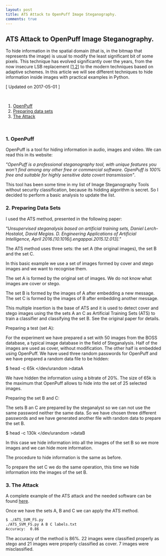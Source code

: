 ```yaml
---
layout: post
title: ATS Attack to OpenPuff Image Steganography.
comments: true
---
```


## ATS Attack to OpenPuff Image Steganography. 

To hide information in the spatial domain (that is, in the bitmap that represents the image) is usual to modify the least significant bit of some pixels. This technique has evolved significantly over the years, from the now insecure LSB replacement [[1](#5-references),[2](#5-references)] to the modern techniques based on adaptive schemes. In this article we will see different techniques to hide information inside images with practical examples in Python. 

[ Updated on 2017-05-01 ]

<br>

1. [OpenPuff](#1-openpuff)
2. [Preparing data sets](#2-preparing-data-sets)
3. [The Attack](#3-the-attack)


<br>

### 1. OpenPuff

OpenPuff is a tool for hiding information in audio, images and video. We can read this in its website:

*"OpenPuff is a professional steganography tool, with unique features you won't find among any other free or commercial 
software. OpenPuff is 100% free and suitable for highly sensitive data covert transmission"*.

This tool has been some time in my list of Image Steganography Tools without security classification, because its hidding algorithm is secret. So I decided to perform a basic analysis to update the list.

### 2. Preparing Data Sets

I used the ATS method, presented in the following paper:

*"Unsupervised steganalysis based on artificial training sets, Daniel Lerch-Hostalot, 
David Megías. D. Engineering Applications of Artificial Intelligence, April 2016.[10.1016/j.engappai.2015.12.013]."*

The ATS method uses three sets: the set A (the original images), the set B and the set C.

In this basic example we use a set of images formed by cover and stego images and we want to recognise them.

The set A is formed by the original set of images. We do not know what images are cover or stego.

The set B is formed by the images of A after embedding a new message. The set C is formed by the images of B after embedding another message.

This multiple insertion is the base of ATS and it is used to detect cover and stego images using the the sets A an C as Artificial Training Sets (ATS) to train a classifier and classifying the set B. See the original paper for details.

Preparing a test (set A):

For the experiment we have prepared a set with 50 images from the BOSS database, a typical image database in the field of Steganalysis. Half of the images are used as cover, without modification. The other half is embedded using OpenPuff. We have used three random passwords for OpenPuff and we have prepared a random data file to be hidden:

$ head -c 65k </dev/urandom >dataA

We have hidden the information using a bitrate of 20%. The size of 65k is the maximum that OpenPuff allows to hide into the set of 25 selected images.

Preparing the set B and C:

The sets B an C are prepared by the steganalyst so we can not use the same password neither the same data. So we have chosen three different passwords and we have generated another file with random data to prepare the set B.

$ head -c 130k </dev/urandom >dataB

In this case we hide information into all the images of the set B so we more images and we can hide more information.

The procedure to hide information is the same as before.

To prepare the set C we do the same operation, this time we hide information into the images of the set B.


### 3. The Attack

A complete example of the ATS attack and the needed software can be found [here](https://github.com/daniellerch/papers_code/blob/master/ATS/README.md).

Once we have the sets A, B and C we can apply the ATS method. 

```bash
$ ./ATS_SVM_FS.py
./ATS_SVM_FS.py A B C labels.txt
Accuracy:  0.86
```

The accuracy of the method is 86%. 22 images were classified properly as stego and 21 images were properly classified as cover. 7 images were misclassified.





